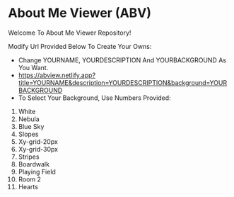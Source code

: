 # About Me Viewer (ABV)

Welcome To About Me Viewer Repository!

Modify Url Provided Below To Create Your Owns:

- Change YOURNAME, YOURDESCRIPTION And YOURBACKGROUND As You Want.
- https://abview.netlify.app?title=YOURNAME&description=YOURDESCRIPTION&background=YOURBACKGROUND
- To Select Your Background, Use Numbers Provided:

1. White
2. Nebula
3. Blue Sky
4. Slopes
5. Xy-grid-20px
6. Xy-grid-30px
7. Stripes
8. Boardwalk
9. Playing Field
10. Room 2
11. Hearts
